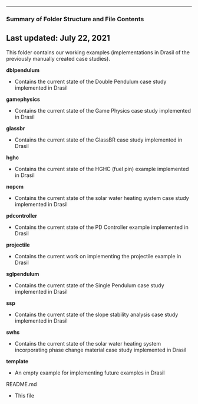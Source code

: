 --------------------------------------------------
### Summary of Folder Structure and File Contents
Last updated: July 22, 2021
--------------------------------------------------

This folder contains our working examples (implementations in Drasil of the previously manually created case studies).

**dblpendulum**
  - Contains the current state of the Double Pendulum case study implemented in Drasil

**gamephysics**
  - Contains the current state of the Game Physics case study implemented in Drasil

**glassbr**
  - Contains the current state of the GlassBR case study implemented in Drasil
  
**hghc**
  - Contains the current state of the HGHC (fuel pin) example implemented in Drasil
  
**nopcm**
  - Contains the current state of the solar water heating system case study implemented in Drasil

**pdcontroller**
  - Contains the current state of the PD Controller example implemented in Drasil

**projectile**
  - Contains the current work on implementing the projectile example in Drasil

**sglpendulum**
  - Contains the current state of the Single Pendulum case study implemented in Drasil

**ssp**
  - Contains the current state of the slope stability analysis case study implemented in Drasil
  
**swhs**
  - Contains the current state of the solar water heating system incorporating phase change material case study implemented in Drasil

**template**
  - An empty example for implementing future examples in Drasil

README.md
  - This file
